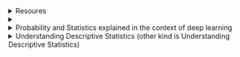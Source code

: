 
<details>
  <summary>Resoures</summary>
  
  [Data Science Interview Resources: rbhatia46](https://github.com/rbhatia46/Data-Science-Interview-Resources)* <br />
  [Data Science Interview Resources : cdeweyx](https://github.com/cdeweyx/DS-Career-Resources/blob/master/Interview-Resources.md)  
</details>


<details>
  <summary></summary>
</details>


<details>
  <summary>Probability and Statistics explained in the context of deep learning</summary>
  [Source](https://towardsdatascience.com/probability-and-statistics-explained-in-the-context-of-deep-learning-ed1509b2eb3f)
  
  ##### 
  
</details>


<details>
  <summary> Understanding Descriptive Statistics (other kind is Understanding Descriptive Statistics)</summary>

[Source](https://towardsdatascience.com/understanding-descriptive-statistics-c9c2b0641291)
  
Descriptive Statistics seeks to describe the data especially samples. It is not developed on the basis of probability theory.
Types: <br />
- The measure of Central Tendency: Central Tendency refers to the idea that there is one number that best summarizes the entire  set of measurements.
  - **Mean/Avrage**: Number around which whole data is spread out.
  - **Median**: Value that divides the data into 2 equal parts. If we sort data in descending order, it won't affect the median but IQR will be negative. For the values with
    arithmetic progression (the difference between the consecutive terms is constant), the median is always equal to the mean.
  - **Mode**: The term appearing maximum time in dataset i.e. term that has the highest frequency. If two values appeared same time and more than the rest of the values then the data
    set is bimodal. If three values appreared same time and more than the rest of the values then the data set is trimodal and for n modes, the data set is multimodal.
- The measure of spread/dispersion
  - **Standard Deviation(SD)**: The measurement of the average distance between each quantity and mean. That is, how data is spread out from the mean. A low standard deviation indicates that the data
    points tend to be close to the mean of the data set, while a high standard deviation indicates that the data points are spread out over a wider range of values.
    The formula for population SD is different than the one for sample:
    $$SD_{sample} = \sqrt{\frac{1}{n-1}\sum_{i=0}^{n}(x_i - \overline{x})^2}$$
    $$\sigma = \sqrt{\frac{1}{n}\sum_{i=0}^{n}(x_i - \mu)^2}$$
    The reason for this is in the [Link](https://math.stackexchange.com/questions/15098/sample-standard-deviation-vs-population-standard-deviation?utm_medium=organic&utm_source=google_rich_qa&utm_campaign=google_rich_qa).
    
  - **Mean Deviation/Mean Absolute Deviation**: It is an average of absolute differences between each value in a set of values and the average of all values of that set.
    $$MD = \frac{1}{n}\sum_{i=0}^{n}{|x_i - \overline{x}|}$$
  - **Variance**: square of average distance between each quantity and mean.
  - **Range**: The difference between the lowest and highest value.
  - **Percentile**: The way to represent position of values in dataseet. In general, if *k* is *nth* percentile, it implies that *n%* of the total terms are less than *k*.
  - **Quartiles**: Quartiles are values that divides your data into quarters provided data is sorted in an ascending order.
    IQR = Q3 - Q2
  - **Skewness**: The measure of the asymmetry of the probability distribution of a real-valued random variable about the mean. The value can be positive or negative or undefined.
    When a distribution is skewed to the left, the tail on the curve's left-hand side is longer than the tail on the right-hand side, and the mean is less than the mode. This situation is negative skewness.
    Formulas to calulate skewness:
    1) Pearson First Coefficient of Skewness (Mode skewness)
      $$\frac{mean - mode}{Standard Deviation}$$
    2) Pearson second coefficient of skewness (Median skewness)
      $$\frac{3(mean - median)}{Standard Deviation}$$
  
  Interpretations: 
    - The direction of skewness is given by the sign. A zero means no skewness at all.
    - A negative value means the distribution is negatively skewed. A positive value means the distribution is positively skewed.
    - The coefficient compares the sample distribution with a normal distribution. The larger the value, the larger the distribution differs from a normal distribution.
  
  - **Kurtosis**: Its about the existence of outliers. Kurtosis is a measure of whether the data are heavy-tailed (profusion of outliers) or light-tailed (lack of outliers) relative to a normal distribution.
    There are three types of kurtosis:
    - Mesokurtic: The disribution that has similar kurtosis as normal distribution kurtosis, which is zero.
    - Leptokurtic: The distribution that has kurtosis greater than a Mesokurtic distribution. Tails of such distributions are thick and heavy. If the curve of distribtuion is more peaked than the Mesokurtic curve, it is referred to as a Leptokurtic curve.
    - Platykurtic: The distribution that has kurtosis lesser than a Mesokurtic distribution. Tails of such distributions are thinner. If a curve of a distribution is less peaked than Mesokurtic curve, it is referred to as a Platykurtic curve.
  
  The main difference between skewness and kurtosis is that the skewness refers to the degree of symmetry whereas the kurtosis refers to the degree of presence of outliers in the distribution.
  
 - **Correlation**: Statistical technique that can show whether and how strongly pairs of variables are related. The result range from -1 to 1. The closer *r* (correlation coefficient) is to +1 or -1, the more closely the two variables are related.
 </details>
    
